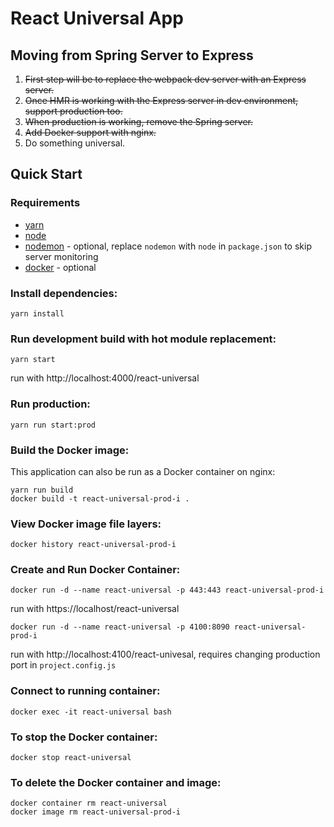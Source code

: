# React Universal App

## Moving from Spring Server to Express

1.  ~~First step will be to replace the webpack dev server with an Express server.~~
1.  ~~Once HMR is working with the Express server in dev environment, support production too.~~
1.  ~~When production is working, remove the Spring server.~~
1.  ~~Add Docker support with nginx.~~
1.  Do something universal.

## Quick Start

### Requirements
* [yarn](https://yarnpkg.com/en/)
* [node](https://nodejs.org/en/)
* [nodemon](https://nodemon.io/) - optional, replace `nodemon` with `node` in `package.json` to skip server monitoring
* [docker](https://www.docker.com/) - optional

### Install dependencies:
```
yarn install
```

### Run development build with hot module replacement:
```
yarn start
```
run with http://localhost:4000/react-universal

### Run production:
```
yarn run start:prod
```

### Build the Docker image:
This application can also be run as a Docker container on nginx:
```
yarn run build
docker build -t react-universal-prod-i .
```

### View Docker image file layers:
```
docker history react-universal-prod-i
```

### Create and Run Docker Container:
```
docker run -d --name react-universal -p 443:443 react-universal-prod-i
```
run with https://localhost/react-universal

```
docker run -d --name react-universal -p 4100:8090 react-universal-prod-i
```
run with http://localhost:4100/react-univesal, requires changing production port in `project.config.js`

### Connect to running container:
```
docker exec -it react-universal bash
```

### To stop the Docker container:
```
docker stop react-universal
```

### To delete the Docker container and image:
```
docker container rm react-universal
docker image rm react-universal-prod-i
```
